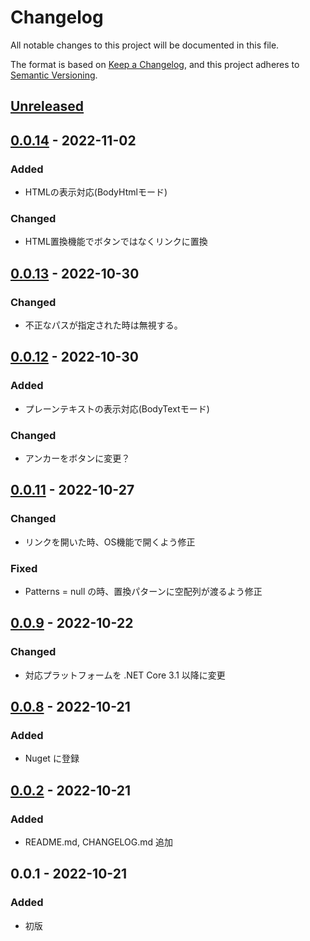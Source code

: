 # Changelog

All notable changes to this project will be documented in this file.

The format is based on [Keep a Changelog](https://keepachangelog.com/en/1.0.0/),
and this project adheres to [Semantic Versioning](https://semver.org/spec/v2.0.0.html).

## [Unreleased]

## [0.0.14] - 2022-11-02

### Added

- HTMLの表示対応(BodyHtmlモード)

### Changed

- HTML置換機能でボタンではなくリンクに置換

## [0.0.13] - 2022-10-30

### Changed

- 不正なパスが指定された時は無視する。

## [0.0.12] - 2022-10-30

### Added

- プレーンテキストの表示対応(BodyTextモード)

### Changed

- アンカーをボタンに変更？

## [0.0.11] - 2022-10-27

### Changed

- リンクを開いた時、OS機能で開くよう修正

### Fixed

- Patterns = null の時、置換パターンに空配列が渡るよう修正

## [0.0.9] - 2022-10-22

### Changed

- 対応プラットフォームを .NET Core 3.1 以降に変更

## [0.0.8] - 2022-10-21

### Added

- Nuget に登録

## [0.0.2] - 2022-10-21

### Added

- README.md, CHANGELOG.md 追加

## 0.0.1 - 2022-10-21

### Added

- 初版

[unreleased]: https://github.com/YoshikazuArimitsu/HtmlMailViewerWpf/compare/v0.0.14...HEAD
[0.0.2]: https://github.com/YoshikazuArimitsu/HtmlMailViewerWpf/releases/tag/v0.0.2
[0.0.8]: https://github.com/YoshikazuArimitsu/HtmlMailViewerWpf/releases/tag/v0.0.8
[0.0.9]: https://github.com/YoshikazuArimitsu/HtmlMailViewerWpf/releases/tag/v0.0.9
[0.0.11]: https://github.com/YoshikazuArimitsu/HtmlMailViewerWpf/releases/tag/v0.0.11
[0.0.12]: https://github.com/YoshikazuArimitsu/HtmlMailViewerWpf/releases/tag/v0.0.12
[0.0.13]: https://github.com/YoshikazuArimitsu/HtmlMailViewerWpf/releases/tag/v0.0.13
[0.0.14]: https://github.com/YoshikazuArimitsu/HtmlMailViewerWpf/releases/tag/v0.0.14
